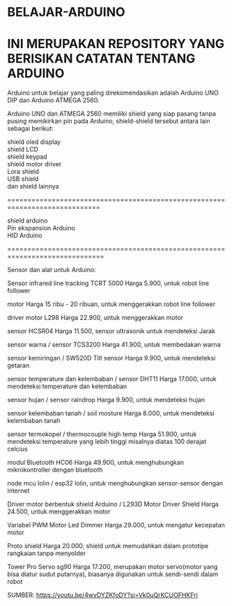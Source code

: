 # BELAJAR-ARDUINO
INI MERUPAKAN REPOSITORY YANG BERISIKAN CATATAN TENTANG ARDUINO
================================================================
Arduino untuk belajar yang paling direkomendasikan adalah Arduino UNO DIP dan Arduino ATMEGA 2560.

Arduino UNO dan ATMEGA 2560 memiliki shield yang siap pasang tanpa pusing memikirkan pin pada Arduino, shield-shield tersebut antara lain sebagai berikut:

shield oled display <br />
shield LCD <br />
shield keypad <br />
shield motor driver <br />
Lora shield <br />
USB shield <br />
dan shield lainnya <br />

=============================================================================

shield arduino <br />
Pin ekspansion Arduino <br />
HID Arduino <br />

==============================================================================

Sensor dan alat untuk Arduino:

Sensor infrared line tracking TCRT 5000 Harga 5.900, untuk robot line follower

motor Harga 15 ribu - 20 ribuan, untuk menggerakkan robot line follower

driver motor L298 Harga 22.900, untuk menggerakkan motor

sensor HCSR04 Harga 11.500, sensor ultrasonik untuk mendeteksi Jarak

sensor warna / sensor TCS3200 Harga 41.900, untuk membedakan warna

sensor kemiringan / SW520D Tilt sensor Harga 9.900, untuk mendeteksi getaran

sensor temperature dan kelembaban / sensor DHT11 Harga 17.000, untuk mendeteksi temperature dan kelembaban 

sensor hujan / sensor raindrop Harga 9.900, untuk mendeteksi hujan

sensor kelembaban tanah / soil mosture Harga 8.000, untuk mendeteksi kelembaban tanah

sensor termokopel / thermocouple high temp Harga 51.900, untuk mendeteksi temperature yang lebih tinggi misalnya diatas 100 derajat celcius

modul Bluetooth HC06 Harga 49.900, untuk menghubungkan mikrokontroller dengan bluetooth 

node mcu lolin / esp32 lolin, untuk menghubungkan sensor-sensor dengan internet

Driver motor berbentuk shield Arduino / L293D Motor Driver Shield Harga 24.500, untuk menggerakkan motor

Variabel PWM Motor Led Dimmer Harga 29.000, untuk mengatur kecepatan motor

Proto shield Harga 20.000, shield untuk memudahkan dalam prototipe rangkaian tanpa menyolder

Tower Pro Servo sg90 Harga 17.200, merupakan motor servo(motor yang bisa diatur sudut putarnya), biasanya digunakan untuk sendi-sendi dalam robot

SUMBER:
https://youtu.be/4wvDYZKfoDY?si=Vk0uQrKCUOFHKFrj
